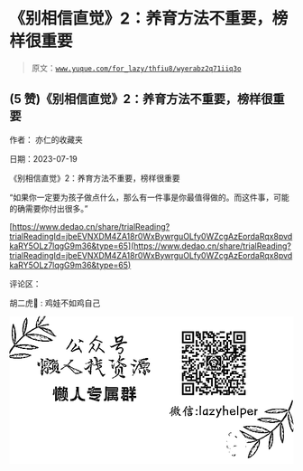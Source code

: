 # 《别相信直觉》2：养育方法不重要，榜样很重要

> 原文：[`www.yuque.com/for_lazy/thfiu8/wyerabz2q71iiq3o`](https://www.yuque.com/for_lazy/thfiu8/wyerabz2q71iiq3o)



## (5 赞)《别相信直觉》2：养育方法不重要，榜样很重要 

作者： 亦仁的收藏夹 

日期：2023-07-19 

《别相信直觉》2：养育方法不重要，榜样很重要 

“如果你一定要为孩子做点什么，那么有一件事是你最值得做的。而这件事，可能的确需要你付出很多。” 

[https://www.dedao.cn/share/trialReading?trialReadingId=jbeEVNXDM4ZA18r0WxBywrguOLfy0WZcgAzEordaRqx8pvdkaRY5OLz7lqgG9m36&type=65](https://www.dedao.cn/share/trialReading?trialReadingId=jbeEVNXDM4ZA18r0WxBywrguOLfy0WZcgAzEordaRqx8pvdkaRY5OLz7lqgG9m36&type=65) 

评论区： 

胡二虎🐯 : 鸡娃不如鸡自己 

![](img/894d30a529e7c37bcd3392323c99941c.png)  